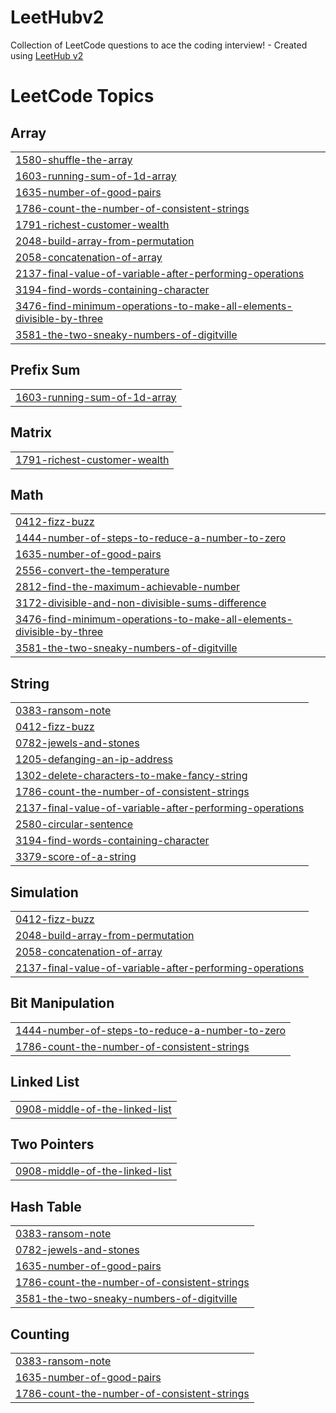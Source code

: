 # LeetHubv2
Collection of LeetCode questions to ace the coding interview! - Created using [LeetHub v2](https://github.com/arunbhardwaj/LeetHub-2.0)

<!---LeetCode Topics Start-->
# LeetCode Topics
## Array
|  |
| ------- |
| [1580-shuffle-the-array](https://github.com/kugorang/LeetHubv2/tree/master/1580-shuffle-the-array) |
| [1603-running-sum-of-1d-array](https://github.com/kugorang/LeetHubv2/tree/master/1603-running-sum-of-1d-array) |
| [1635-number-of-good-pairs](https://github.com/kugorang/LeetHubv2/tree/master/1635-number-of-good-pairs) |
| [1786-count-the-number-of-consistent-strings](https://github.com/kugorang/LeetHubv2/tree/master/1786-count-the-number-of-consistent-strings) |
| [1791-richest-customer-wealth](https://github.com/kugorang/LeetHubv2/tree/master/1791-richest-customer-wealth) |
| [2048-build-array-from-permutation](https://github.com/kugorang/LeetHubv2/tree/master/2048-build-array-from-permutation) |
| [2058-concatenation-of-array](https://github.com/kugorang/LeetHubv2/tree/master/2058-concatenation-of-array) |
| [2137-final-value-of-variable-after-performing-operations](https://github.com/kugorang/LeetHubv2/tree/master/2137-final-value-of-variable-after-performing-operations) |
| [3194-find-words-containing-character](https://github.com/kugorang/LeetHubv2/tree/master/3194-find-words-containing-character) |
| [3476-find-minimum-operations-to-make-all-elements-divisible-by-three](https://github.com/kugorang/LeetHubv2/tree/master/3476-find-minimum-operations-to-make-all-elements-divisible-by-three) |
| [3581-the-two-sneaky-numbers-of-digitville](https://github.com/kugorang/LeetHubv2/tree/master/3581-the-two-sneaky-numbers-of-digitville) |
## Prefix Sum
|  |
| ------- |
| [1603-running-sum-of-1d-array](https://github.com/kugorang/LeetHubv2/tree/master/1603-running-sum-of-1d-array) |
## Matrix
|  |
| ------- |
| [1791-richest-customer-wealth](https://github.com/kugorang/LeetHubv2/tree/master/1791-richest-customer-wealth) |
## Math
|  |
| ------- |
| [0412-fizz-buzz](https://github.com/kugorang/LeetHubv2/tree/master/0412-fizz-buzz) |
| [1444-number-of-steps-to-reduce-a-number-to-zero](https://github.com/kugorang/LeetHubv2/tree/master/1444-number-of-steps-to-reduce-a-number-to-zero) |
| [1635-number-of-good-pairs](https://github.com/kugorang/LeetHubv2/tree/master/1635-number-of-good-pairs) |
| [2556-convert-the-temperature](https://github.com/kugorang/LeetHubv2/tree/master/2556-convert-the-temperature) |
| [2812-find-the-maximum-achievable-number](https://github.com/kugorang/LeetHubv2/tree/master/2812-find-the-maximum-achievable-number) |
| [3172-divisible-and-non-divisible-sums-difference](https://github.com/kugorang/LeetHubv2/tree/master/3172-divisible-and-non-divisible-sums-difference) |
| [3476-find-minimum-operations-to-make-all-elements-divisible-by-three](https://github.com/kugorang/LeetHubv2/tree/master/3476-find-minimum-operations-to-make-all-elements-divisible-by-three) |
| [3581-the-two-sneaky-numbers-of-digitville](https://github.com/kugorang/LeetHubv2/tree/master/3581-the-two-sneaky-numbers-of-digitville) |
## String
|  |
| ------- |
| [0383-ransom-note](https://github.com/kugorang/LeetHubv2/tree/master/0383-ransom-note) |
| [0412-fizz-buzz](https://github.com/kugorang/LeetHubv2/tree/master/0412-fizz-buzz) |
| [0782-jewels-and-stones](https://github.com/kugorang/LeetHubv2/tree/master/0782-jewels-and-stones) |
| [1205-defanging-an-ip-address](https://github.com/kugorang/LeetHubv2/tree/master/1205-defanging-an-ip-address) |
| [1302-delete-characters-to-make-fancy-string](https://github.com/kugorang/LeetHubv2/tree/master/1302-delete-characters-to-make-fancy-string) |
| [1786-count-the-number-of-consistent-strings](https://github.com/kugorang/LeetHubv2/tree/master/1786-count-the-number-of-consistent-strings) |
| [2137-final-value-of-variable-after-performing-operations](https://github.com/kugorang/LeetHubv2/tree/master/2137-final-value-of-variable-after-performing-operations) |
| [2580-circular-sentence](https://github.com/kugorang/LeetHubv2/tree/master/2580-circular-sentence) |
| [3194-find-words-containing-character](https://github.com/kugorang/LeetHubv2/tree/master/3194-find-words-containing-character) |
| [3379-score-of-a-string](https://github.com/kugorang/LeetHubv2/tree/master/3379-score-of-a-string) |
## Simulation
|  |
| ------- |
| [0412-fizz-buzz](https://github.com/kugorang/LeetHubv2/tree/master/0412-fizz-buzz) |
| [2048-build-array-from-permutation](https://github.com/kugorang/LeetHubv2/tree/master/2048-build-array-from-permutation) |
| [2058-concatenation-of-array](https://github.com/kugorang/LeetHubv2/tree/master/2058-concatenation-of-array) |
| [2137-final-value-of-variable-after-performing-operations](https://github.com/kugorang/LeetHubv2/tree/master/2137-final-value-of-variable-after-performing-operations) |
## Bit Manipulation
|  |
| ------- |
| [1444-number-of-steps-to-reduce-a-number-to-zero](https://github.com/kugorang/LeetHubv2/tree/master/1444-number-of-steps-to-reduce-a-number-to-zero) |
| [1786-count-the-number-of-consistent-strings](https://github.com/kugorang/LeetHubv2/tree/master/1786-count-the-number-of-consistent-strings) |
## Linked List
|  |
| ------- |
| [0908-middle-of-the-linked-list](https://github.com/kugorang/LeetHubv2/tree/master/0908-middle-of-the-linked-list) |
## Two Pointers
|  |
| ------- |
| [0908-middle-of-the-linked-list](https://github.com/kugorang/LeetHubv2/tree/master/0908-middle-of-the-linked-list) |
## Hash Table
|  |
| ------- |
| [0383-ransom-note](https://github.com/kugorang/LeetHubv2/tree/master/0383-ransom-note) |
| [0782-jewels-and-stones](https://github.com/kugorang/LeetHubv2/tree/master/0782-jewels-and-stones) |
| [1635-number-of-good-pairs](https://github.com/kugorang/LeetHubv2/tree/master/1635-number-of-good-pairs) |
| [1786-count-the-number-of-consistent-strings](https://github.com/kugorang/LeetHubv2/tree/master/1786-count-the-number-of-consistent-strings) |
| [3581-the-two-sneaky-numbers-of-digitville](https://github.com/kugorang/LeetHubv2/tree/master/3581-the-two-sneaky-numbers-of-digitville) |
## Counting
|  |
| ------- |
| [0383-ransom-note](https://github.com/kugorang/LeetHubv2/tree/master/0383-ransom-note) |
| [1635-number-of-good-pairs](https://github.com/kugorang/LeetHubv2/tree/master/1635-number-of-good-pairs) |
| [1786-count-the-number-of-consistent-strings](https://github.com/kugorang/LeetHubv2/tree/master/1786-count-the-number-of-consistent-strings) |
<!---LeetCode Topics End-->